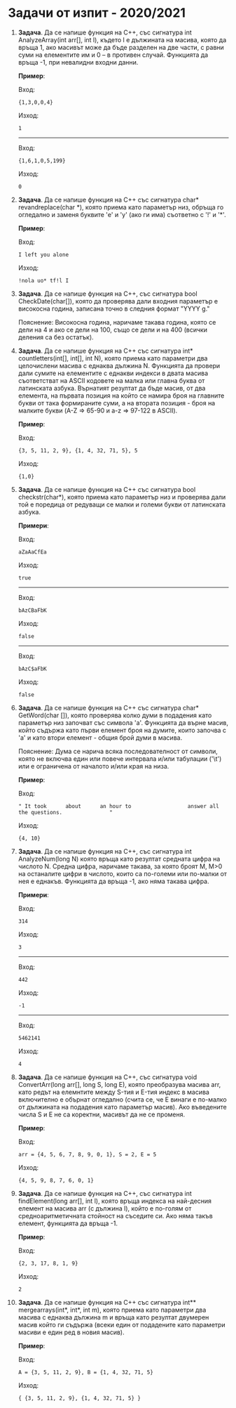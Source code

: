 # Задачи от изпит - 2020/2021

1. **Задача**. Да се напише функция на C++, със сигнатура int AnalyzeArray(int arr[], int l), където l е дължината на масива, която да връща 1, ако масивът може да бъде разделен на две части, с равни суми на елементите им и 0 – в противен случай. Функцията да връща -1, при невалидни входни данни.
	
	**Пример**: 
	
	Вход:
	```
	{1,3,0,0,4}
	```
	Изход:
	```
	1
	```
	---
	Вход:
	```
	{1,6,1,0,5,199}
	```
	Изход:
	```
	0
	```	

2. **Задача**. Да се напише функция на C++ със сигнатура char\* revandreplace(char \*), която приема като параметър низ, обръща го огледално и заменя буквите 'e' и 'y' (ако ги има) съответно с '!' и '\*'.
 
	**Пример**: 
	
	Вход:
	```
	I left you alone
	```	
	Изход:
	```
	!nola uo* tf!l I
	```

3. **Задача**. Да се напише функция на С++, със сигнатура bool CheckDate(char[]), която да проверява дали входния параметър е високосна година, записана точно в следния формат "YYYY g."
 
	Пояснение: Високосна година, наричаме такава година, която се дели на 4 и ако се дели на 100, също се дели и на 400 (всички деления са без остатък).


4. **Задача**. Да се напише функция на C++ със сигнатура int\* countletters(int[], int[], int N), която приема като параметри два целочислени масива с еднаква дължина N. Функцията да провери дали сумите на елементите с еднакви индекси в двата масива съответстват на ASCII кодовете на малка или главна буква от латинската азбука. Върнатият резултат да бъде масив, от два елемента, на първата позиция на който се намира броя на главните букви от така формираните суми, а на втората позиция - броя на малките букви (A-Z => 65-90 и a-z => 97-122 в ASCII).
	
	**Пример**: 
	
	Вход:
	```
	{3, 5, 11, 2, 9}, {1, 4, 32, 71, 5}, 5
	```
	Изход:
	```
	{1,0}
	```	

5. **Задача**. Да се напише функция на C++ със сигнатура bool checkstr(char\*), която приема като параметър низ и проверява дали той е поредица от редуващи се малки и големи букви от латинската азбука.
	
	**Примери**: 
	
	Вход:
	```
	aZaAaCfEa
	```
	Изход:
	```
	true
	```
	---
	Вход:
	```
	bAzCBaFbK
	```
	Изход:
	```
	false
	```
	---
	Вход:
	```
	bAzC$aFbK
	```
	Изход:
	```
	false
	```

6. **Задача**. Да се напише функция на C++ със сигнатура char\* GetWord(char []), която проверява колко думи в подадения като параметър низ започват със символа 'а'. Функцията да върне масив, който съдържа като първи елемент броя на думите, които започва с 'а' и като втори елемент - общия брой думи в масива.

	Пояснение: Дума се нарича всяка последователност от символи, която не включва един или повече интервала и/или табулации ('\t') или е ограничена от началото и/или края на низа.
	
	**Пример**:
	
	Вход:
	```
	" It took      about      an hour to                  answer all the questions.               "
	```
	Изход:
	```
	{4, 10}
	```

7. **Задача**. Да се напише функция на C++, със сигнатура int AnalyzeNum(long N) която връща като резултат средната цифра на числото N. Средна цифра, наричаме такава, за която броят M, M>0 на останалите цифри в числото, които са по-големи или по-малки от нея е еднакъв. Функцията да връща -1, ако няма такава цифра.
	
	**Примери**:
	
	Вход: 
	```
	314
	```
	Изход: 
	```
	3
	```
	---
	Вход: 
	```
	442
	```
	Изход: 
	```
	-1
	```
	---
	Вход:
	```
	5462141
	```
	Изход: 
	```
	4
	```

8. **Задача**. Да се напише функция на С++, със сигнатура void ConvertArr(long arr[], long S, long E), която преобразува масива arr, като редът на елемнтите между S-тия и E-тия индекс в масива включително е обърнат огледално (счита се, че E винаги е по-малко от дължината на подадения като параметър масив). Ако въведените числа S и Е не са коректни, масивът да не се променя.

	**Пример**:
	
	Вход:
	```
	arr = {4, 5, 6, 7, 8, 9, 0, 1}, S = 2, E = 5
	```
	Изход:
	```
	{4, 5, 9, 8, 7, 6, 0, 1}
	```

9. **Задача**. Да се напише функция на С++, със сигнатура int findElement(long arr[], int l), която връща индекса на най-десния елемент на масива arr (с дължина l), който е по-голям от средноаритметичната стойност на съседите си. Ако няма такъв елемент, функцията да връща -1.
	
	**Пример**:
	
	Вход:
	```
	{2, 3, 17, 8, 1, 9}
	```
	Изход: 
	```
	2
	```

10. **Задача**. Да се напише функция на C++ със сигнатура int\*\* mergearrays(int\*, int\*, int m), която приема като параметри два масива с еднаква дължина m и връща като резултат двумерен масив който ги съдържа (всеки един от подадените като параметри масиви е един ред в новия масив).
	
	**Пример**:
	
	Вход:
	```
	А = {3, 5, 11, 2, 9}, В = {1, 4, 32, 71, 5}
	```
	Изход:
	```
	{ {3, 5, 11, 2, 9}, {1, 4, 32, 71, 5} }
	```

